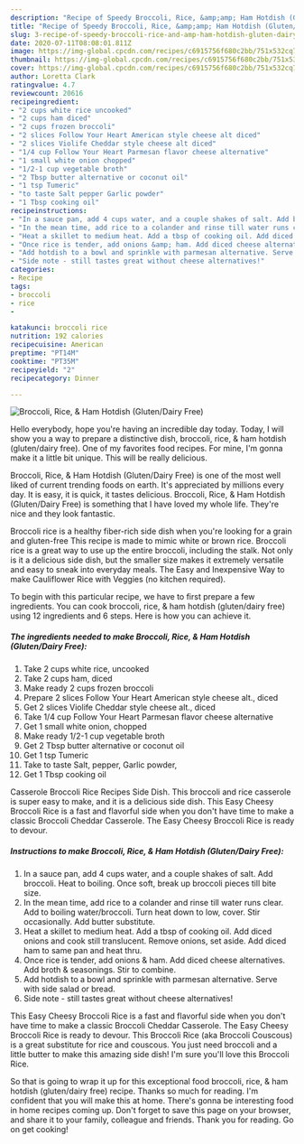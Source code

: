 ```yaml
---
description: "Recipe of Speedy Broccoli, Rice, &amp;amp; Ham Hotdish (Gluten/Dairy Free)"
title: "Recipe of Speedy Broccoli, Rice, &amp;amp; Ham Hotdish (Gluten/Dairy Free)"
slug: 3-recipe-of-speedy-broccoli-rice-and-amp-ham-hotdish-gluten-dairy-free
date: 2020-07-11T08:08:01.811Z
image: https://img-global.cpcdn.com/recipes/c6915756f680c2bb/751x532cq70/broccoli-rice-ham-hotdish-glutendairy-free-recipe-main-photo.jpg
thumbnail: https://img-global.cpcdn.com/recipes/c6915756f680c2bb/751x532cq70/broccoli-rice-ham-hotdish-glutendairy-free-recipe-main-photo.jpg
cover: https://img-global.cpcdn.com/recipes/c6915756f680c2bb/751x532cq70/broccoli-rice-ham-hotdish-glutendairy-free-recipe-main-photo.jpg
author: Loretta Clark
ratingvalue: 4.7
reviewcount: 20616
recipeingredient:
- "2 cups white rice uncooked"
- "2 cups ham diced"
- "2 cups frozen broccoli"
- "2 slices Follow Your Heart American style cheese alt diced"
- "2 slices Violife Cheddar style cheese alt diced"
- "1/4 cup Follow Your Heart Parmesan flavor cheese alternative"
- "1 small white onion chopped"
- "1/2-1 cup vegetable broth"
- "2 Tbsp butter alternative or coconut oil"
- "1 tsp Tumeric"
- "to taste Salt pepper Garlic powder"
- "1 Tbsp cooking oil"
recipeinstructions:
- "In a sauce pan, add 4 cups water, and a couple shakes of salt. Add broccoli. Heat to boiling. Once soft, break up broccoli pieces till bite size."
- "In the mean time, add rice to a colander and rinse till water runs clear. Add to boiling water/broccoli. Turn heat down to low, cover. Stir occasionally. Add butter substitute."
- "Heat a skillet to medium heat. Add a tbsp of cooking oil. Add diced onions and cook still translucent. Remove onions, set aside. Add diced ham to same pan and heat thru."
- "Once rice is tender, add onions &amp; ham. Add diced cheese alternatives. Add broth &amp; seasonings. Stir to combine."
- "Add hotdish to a bowl and sprinkle with parmesan alternative. Serve with side salad or bread."
- "Side note - still tastes great without cheese alternatives!"
categories:
- Recipe
tags:
- broccoli
- rice
- 

katakunci: broccoli rice  
nutrition: 192 calories
recipecuisine: American
preptime: "PT14M"
cooktime: "PT35M"
recipeyield: "2"
recipecategory: Dinner

---
```



![Broccoli, Rice, &amp; Ham Hotdish (Gluten/Dairy Free)](https://img-global.cpcdn.com/recipes/c6915756f680c2bb/751x532cq70/broccoli-rice-ham-hotdish-glutendairy-free-recipe-main-photo.jpg)

Hello everybody, hope you're having an incredible day today. Today, I will show you a way to prepare a distinctive dish, broccoli, rice, &amp; ham hotdish (gluten/dairy free). One of my favorites food recipes. For mine, I'm gonna make it a little bit unique. This will be really delicious.

Broccoli, Rice, &amp; Ham Hotdish (Gluten/Dairy Free) is one of the most well liked of current trending foods on earth. It's appreciated by millions every day. It is easy, it is quick, it tastes delicious. Broccoli, Rice, &amp; Ham Hotdish (Gluten/Dairy Free) is something that I have loved my whole life. They're nice and they look fantastic.

Broccoli rice is a healthy fiber-rich side dish when you&#39;re looking for a grain and gluten-free This recipe is made to mimic white or brown rice. Broccoli rice is a great way to use up the entire broccoli, including the stalk. Not only is it a delicious side dish, but the smaller size makes it extremely versatile and easy to sneak into everyday meals. The Easy and Inexpensive Way to make Cauliflower Rice with Veggies (no kitchen required).


To begin with this particular recipe, we have to first prepare a few ingredients. You can cook broccoli, rice, &amp; ham hotdish (gluten/dairy free) using 12 ingredients and 6 steps. Here is how you can achieve it.

<!--inarticleads1-->

##### The ingredients needed to make Broccoli, Rice, &amp; Ham Hotdish (Gluten/Dairy Free):

1. Take 2 cups white rice, uncooked
1. Take 2 cups ham, diced
1. Make ready 2 cups frozen broccoli
1. Prepare 2 slices Follow Your Heart American style cheese alt., diced
1. Get 2 slices Violife Cheddar style cheese alt., diced
1. Take 1/4 cup Follow Your Heart Parmesan flavor cheese alternative
1. Get 1 small white onion, chopped
1. Make ready 1/2-1 cup vegetable broth
1. Get 2 Tbsp butter alternative or coconut oil
1. Get 1 tsp Tumeric
1. Take to taste Salt, pepper, Garlic powder,
1. Get 1 Tbsp cooking oil


Casserole Broccoli Rice Recipes Side Dish. This broccoli and rice casserole is super easy to make, and it is a delicious side dish. This Easy Cheesy Broccoli Rice is a fast and flavorful side when you don&#39;t have time to make a classic Broccoli Cheddar Casserole. The Easy Cheesy Broccoli Rice is ready to devour. 

<!--inarticleads2-->

##### Instructions to make Broccoli, Rice, &amp; Ham Hotdish (Gluten/Dairy Free):

1. In a sauce pan, add 4 cups water, and a couple shakes of salt. Add broccoli. Heat to boiling. Once soft, break up broccoli pieces till bite size.
1. In the mean time, add rice to a colander and rinse till water runs clear. Add to boiling water/broccoli. Turn heat down to low, cover. Stir occasionally. Add butter substitute.
1. Heat a skillet to medium heat. Add a tbsp of cooking oil. Add diced onions and cook still translucent. Remove onions, set aside. Add diced ham to same pan and heat thru.
1. Once rice is tender, add onions &amp; ham. Add diced cheese alternatives. Add broth &amp; seasonings. Stir to combine.
1. Add hotdish to a bowl and sprinkle with parmesan alternative. Serve with side salad or bread.
1. Side note - still tastes great without cheese alternatives!


This Easy Cheesy Broccoli Rice is a fast and flavorful side when you don&#39;t have time to make a classic Broccoli Cheddar Casserole. The Easy Cheesy Broccoli Rice is ready to devour. This Broccoli Rice (aka Broccoli Couscous) is a great substitute for rice and couscous. You just need broccoli and a little butter to make this amazing side dish! I&#39;m sure you&#39;ll love this Broccoli Rice. 

So that is going to wrap it up for this exceptional food broccoli, rice, &amp; ham hotdish (gluten/dairy free) recipe. Thanks so much for reading. I'm confident that you will make this at home. There's gonna be interesting food in home recipes coming up. Don't forget to save this page on your browser, and share it to your family, colleague and friends. Thank you for reading. Go on get cooking!
